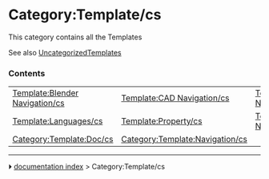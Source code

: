 # Category:Template/cs
This category contains all the Templates

See also [UncategorizedTemplates](Special_UncategorizedTemplates.md)

### Contents

|     |     |     |
| --- | --- | --- |
| [Template:Blender Navigation/cs](Template_Blender_Navigation/cs.md) | [Template:CAD Navigation/cs](Template_CAD_Navigation/cs.md) | [Template:Inventor Navigation/cs](Template_Inventor_Navigation/cs.md) |
| [Template:Languages/cs](Template_Languages/cs.md) | [Template:Property/cs](Template_Property/cs.md) | [Template:Touchpad Navigation/cs](Template_Touchpad_Navigation/cs.md) |
| [Category:Template:Doc/cs](Category_Template_Doc/cs.md) | [Category:Template:Navigation/cs](Category_Template_Navigation/cs.md) |



---
⏵ [documentation index](../README.md) > Category:Template/cs
